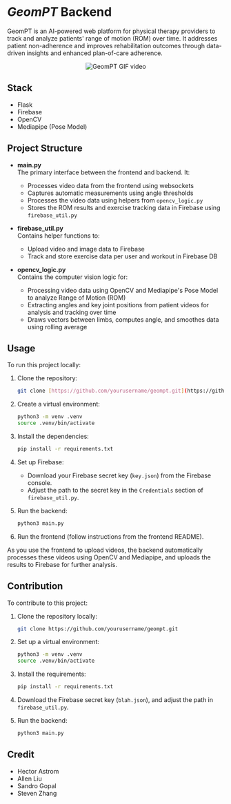 # *GeomPT* Backend
GeomPT is an AI-powered web platform for physical therapy providers to track and analyze patients' range of motion (ROM) over time. It addresses patient non-adherence and improves rehabilitation outcomes through data-driven insights and enhanced plan-of-care adherence.

<div align="center">
  <img src="https://github.com/user-attachments/assets/74b3948c-56f6-4f82-8bec-0bba67086dc6" alt="GeomPT GIF video">
</div>

## Stack
- Flask
- Firebase
- OpenCV
- Mediapipe (Pose Model)

## Project Structure
- **main.py**  
  The primary interface between the frontend and backend. It:
  - Processes video data from the frontend using websockets
  - Captures automatic measurements using angle thresholds
  - Processes the video data using helpers from `opencv_logic.py`
  - Stores the ROM results and exercise tracking data in Firebase using `firebase_util.py`

- **firebase_util.py**  
  Contains helper functions to:
  - Upload video and image data to Firebase
  - Track and store exercise data per user and workout in Firebase DB

- **opencv_logic.py**  
  Contains the computer vision logic for:
  - Processing video data using OpenCV and Mediapipe's Pose Model to analyze Range of Motion (ROM)
  - Extracting angles and key joint positions from patient videos for analysis and tracking over time
  - Draws vectors between limbs, computes angle, and smoothes data using rolling average 

## Usage
To run this project locally:

1. Clone the repository:
    ```bash
    git clone [https://github.com/yourusername/geompt.git](https://github.com/GeomPT/backend.git)
    ```

2. Create a virtual environment:
    ```bash
    python3 -m venv .venv
    source .venv/bin/activate
    ```

3. Install the dependencies:
    ```bash
    pip install -r requirements.txt
    ```

4. Set up Firebase:
    - Download your Firebase secret key (`key.json`) from the Firebase console.
    - Adjust the path to the secret key in the `Credentials` section of `firebase_util.py`.

5. Run the backend:
    ```bash
    python3 main.py
    ```

6. Run the frontend (follow instructions from the frontend README).

As you use the frontend to upload videos, the backend automatically processes these videos using OpenCV and Mediapipe, and uploads the results to Firebase for further analysis.

## Contribution
To contribute to this project:

1. Clone the repository locally:
    ```bash
    git clone https://github.com/yourusername/geompt.git
    ```

2. Set up a virtual environment:
    ```bash
    python3 -m venv .venv
    source .venv/bin/activate
    ```

3. Install the requirements:
    ```bash
    pip install -r requirements.txt
    ```

4. Download the Firebase secret key (`blah.json`), and adjust the path in `firebase_util.py`.

5. Run the backend:
    ```bash
    python3 main.py
    ```

## Credit
- Hector Astrom
- Allen Liu
- Sandro Gopal
- Steven Zhang
